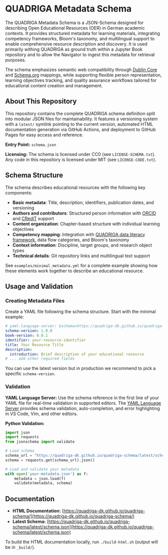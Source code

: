 # QUADRIGA Metadata Schema

The QUADRIGA Metadata Schema is a JSON-Schema designed for describing Open
Educational Resources (OER) in German academic contexts. It provides structured
metadata for learning materials, integrating competency frameworks, Bloom's
taxonomy, and multilingual support to enable comprehensive resource description
and discovery. It is used primarily withing QUADRIGA as ground truth within a
Jupyter Book repository and to allow the Navigator to ingest this metadata for
retrieval purposes.

The schema emphasizes semantic web compatibility through [Dublin
Core](https://www.dublincore.org/specifications/dublin-core/dcmi-terms/) and
[Schema.org](https://schema.org/) mappings, while supporting flexible person
representation, learning objectives tracking, and quality assurance workflows
tailored for educational content creation and management.

## About This Repository

This repository contains the complete QUADRIGA schema definition split into
modular JSON files for maintainability. It features a versioning system with a
`latest/` symlink pointing to the current version, automated HTML documentation
generation via GitHub Actions, and deployment to GitHub Pages for easy access
and reference.

**Entry Point:** `schema.json`

**Licensing:** The schema is licensed under CC0 (see `LICENSE-SCHEMA.txt`). Any
code in this repository is licensed under MIT (see `LICENSE-CODE.txt`).

## Schema Structure

The schema describes educational resources with the following key components:

- **Basic metadata**: Title, description, identifiers, publication dates, and
  versioning
- **Authors and contributors**: Structured person information with
  [ORCID](https://orcid.org/) and [CRediT](https://credit.niso.org) support
- **Content organization**: Chapter-based structure with individual learning
  objectives
- **Competency mapping**: Integration with [QUADRIGA data literacy
  framework](https://doi.org/10.5281/zenodo.14747822), data flow categories,
  and Bloom's taxonomy
- **Context information**: Discipline, target groups, and research object types
- **Technical details**: Git repository links and multilingual text support

See `examples/minimal_metadata.yml` for a complete example showing how these
elements work together to describe an educational resource.

## Usage and Validation

### Creating Metadata Files

Create a YAML file following the schema structure. Start with the minimal
example:

```yaml
# yaml-language-server: $schema=https://quadriga-dk.github.io/quadriga-schema/latest/schema.json
schema-version: 1.0.0
book-version: 0.0.1
identifier: your-resource-identifier
title: Your Resource Title
description:
  introduction: Brief description of your educational resource
# ... add other required fields
```

You can use the latest version but in production we recommend to pick a
specific `schema-version`.

### Validation

**YAML Language Server:** Use the schema reference in the first line of your
YAML file for real-time validation in supported editors. The [YAML Language
Server](https://github.com/redhat-developer/yaml-language-server) provides
schema validation, auto-completion, and error highlighting in VS Code, Vim, and
other editors.

**Python Validation:**

```python
import json
import requests
from jsonschema import validate

# Load schema
schema_url = "https://quadriga-dk.github.io/quadriga-schema/latest/schema.json"
schema = requests.get(schema_url).json()

# Load and validate your metadata
with open('your-metadata.json') as f:
    metadata = json.load(f)
    validate(metadata, schema)
```

## Documentation

- **HTML Documentation:**
  [https://quadriga-dk.github.io/quadriga-schema/](https://quadriga-dk.github.io/quadriga-schema/)
- **Latest Schema:**
  [https://quadriga-dk.github.io/quadriga-schema/latest/schema.json](https://quadriga-dk.github.io/quadriga-schema/latest/schema.json)

To build the HTML documentation locally, run `./build-html.sh` (output will be
in `_build/`).

